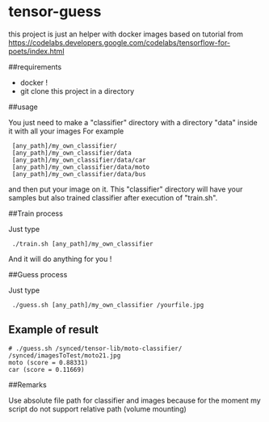 # tensor-guess

this project is just an helper with docker images based on tutorial from https://codelabs.developers.google.com/codelabs/tensorflow-for-poets/index.html

##requirements

* docker !
* git clone this project in a directory

##usage 

You just need to make a "classifier" directory with a directory "data" inside it with all your images
For example
```
 [any_path]/my_own_classifier/
 [any_path]/my_own_classifier/data
 [any_path]/my_own_classifier/data/car
 [any_path]/my_own_classifier/data/moto
 [any_path]/my_own_classifier/data/bus
```
 and then put your image on it. 
 This "classifier" directory will have your samples but also trained classifier after execution of "train.sh". 

##Train process
 
Just type
```
 ./train.sh [any_path]/my_own_classifier
``` 
And it will do anything for you !

##Guess process

Just type
```
 ./guess.sh [any_path]/my_own_classifier /yourfile.jpg
```

## Example of result
```
# ./guess.sh /synced/tensor-lib/moto-classifier/ /synced/imagesToTest/moto21.jpg
moto (score = 0.88331)
car (score = 0.11669)
```


##Remarks 

Use absolute file path for classifier and images because for the moment my script do not support relative path (volume mounting)
